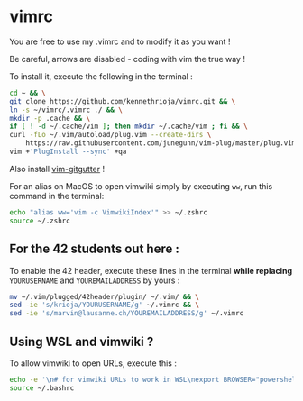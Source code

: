 # vimrc

You are free to use my .vimrc and to modify it as you want !

Be careful, arrows are disabled - coding with vim the true way !

To install it, execute the following in the terminal : 

```sh
cd ~ && \
git clone https://github.com/kennethrioja/vimrc.git && \
ln -s ~/vimrc/.vimrc ./ && \
mkdir -p .cache && \
if [ ! -d ~/.cache/vim ]; then mkdir ~/.cache/vim ; fi && \
curl -fLo ~/.vim/autoload/plug.vim --create-dirs \
    https://raw.githubusercontent.com/junegunn/vim-plug/master/plug.vim && \
vim +'PlugInstall --sync' +qa
```

Also install [vim-gitgutter](https://github.com/airblade/vim-gitgutter) !

For an alias on MacOS to open vimwiki simply by executing `ww`, run this command in the terminal:

```sh
echo "alias ww='vim -c VimwikiIndex'" >> ~/.zshrc
source ~/.zshrc
```

## For the 42 students out here :

To enable the 42 header, execute these lines in the terminal **while replacing** ```YOURUSERNAME``` and ```YOUREMAILADDRESS``` by yours :

```sh
mv ~/.vim/plugged/42header/plugin/ ~/.vim/ && \
sed -ie 's/krioja/YOURUSERNAME/g' ~/.vimrc && \
sed -ie 's/marvin@lausanne.ch/YOUREMAILADDRESS/g' ~/.vimrc
```

## Using WSL and vimwiki ?

To allow vimwiki to open URLs, execute this :

```sh
echo -e '\n# for vimwiki URLs to work in WSL\nexport BROWSER="powershell.exe /C start"' >> ~/.bashrc && \
source ~/.bashrc
```
